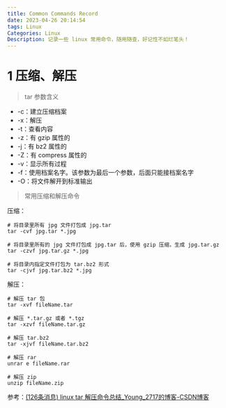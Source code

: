 ```yaml
---
title: Common Commands Record
date: 2023-04-26 20:14:54
tags: Linux
Categories: Linux
Description: 记录一些 linux 常用命令，随用随查，好记性不如烂笔头！
---
```




# 1 压缩、解压

> tar 参数含义

* -c：建立压缩档案
* -x：解压
* -t：查看内容
* -z：有 gzip 属性的
* -j：有 bz2 属性的
* -Z：有 compress 属性的
* -v：显示所有过程
* -f：使用档案名字。该参数为最后一个参数，后面只能接档案名字
* -O：将文件解开到标准输出

> 常用压缩和解压命令

压缩：

```shell
# 将目录里所有 jpg 文件打包成 jpg.tar
tar -cvf jpg.tar *.jpg

# 将目录里所有的 jpg 文件打包成 jpg.tar 后，使用 gzip 压缩，生成 jpg.tar.gz
tar -czvf jpg.tar.gz *.jpg

# 将目录内指定文件打包为 tar.bz2 形式
tar -cjvf jpg.tar.bz2 *.jpg
```



解压：

```shell
# 解压 tar 包
tar -xvf fileName.tar

# 解压 *.tar.gz 或者 *.tgz
tar -xzvf fileName.tar.gz

# 解压 tar.bz2
tar -xjvf fileName.tar.bz2

# 解压 rar
unrar e fileName.rar

# 解压 zip
unzip fileName.zip
```





参考：[(126条消息) linux tar 解压命令总结_Young_2717的博客-CSDN博客](https://blog.csdn.net/imyang2007/article/details/7634470)

